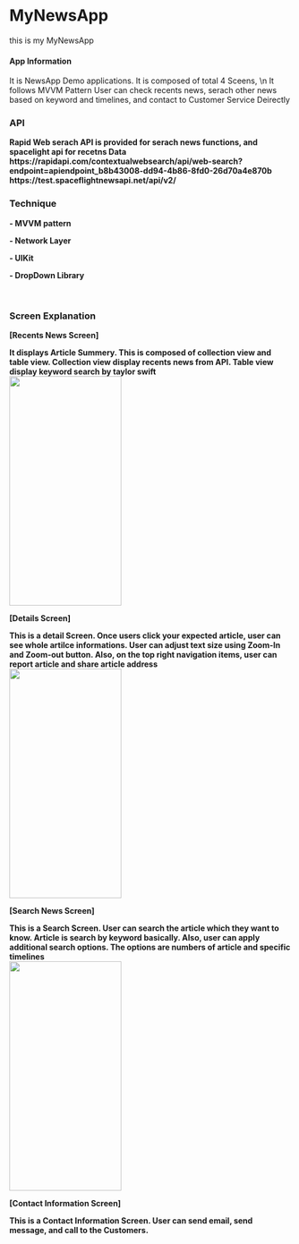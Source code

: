 # MyNewsApp
this is my MyNewsApp
<h4>App Information </h4>
It is NewsApp Demo applications. It is composed of total 4 Sceens, \n
It follows MVVM Pattern
User can check recents news, serach other news based on keyword and timelines, and contact to Customer Service Deirectly

<h3>API</h3>
<div><b> Rapid Web serach API is provided for serach news functions, and spacelight api for recetns Data  <b></div>
https://rapidapi.com/contextualwebsearch/api/web-search?endpoint=apiendpoint_b8b43008-dd94-4b86-8fd0-26d70a4e870b 
https://test.spaceflightnewsapi.net/api/v2/
  
<h3>Technique</h3>
<p>- MVVM pattern</p>
<p>- Network Layer</p>
<p>- UIKit</p>
<p>- DropDown Library</p>
<p><br></p>

<h3>Screen Explanation</h3>

[Recents News Screen]
<div> It displays Article Summery. This is composed of collection view and table view. Collection view display recents news from API. Table view display keyword search by taylor swift</div>

<img src = "https://github.com/Ghostlun/NewsAppDmo/blob/master/NewsDemo/Github%20source/firstScreen.gif" width = 200 height = 410/>

[Details Screen]
<div>This is a detail Screen. Once users click your expected article, user can see whole artilce informations. User can adjust text size using Zoom-In and Zoom-out button. Also, on the top right navigation items, user can report article and share article address</div>

<img src = "https://github.com/Ghostlun/NewsAppDmo/blob/master/NewsDemo/Github%20source/detailsScreen.gif" width = 200 height = 410/>


[Search News Screen]

<div>This is a Search Screen. User can search the article which they want to know. Article is search by keyword basically. Also, user can apply additional search options. The options are numbers of article and specific timelines</div>

<img src = "https://github.com/Ghostlun/NewsAppDmo/blob/master/NewsDemo/Github%20source/secondScreen.gif" width = 200 height = 410/>

[Contact Information Screen]

<div>This is a Contact Information Screen. User can send email, send message, and call to the Customers.</div>







